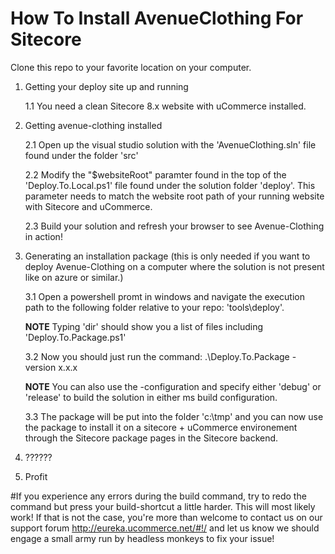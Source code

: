 How To Install AvenueClothing For Sitecore
===========================================
Clone this repo to your favorite location on your computer.

1. Getting your deploy site up and running

	1.1 You need a clean Sitecore 8.x website with uCommerce installed.
	
2. Getting avenue-clothing installed

	2.1 Open up the visual studio solution with the 'AvenueClothing.sln' file found under the folder 'src'

	2.2 Modify the "$websiteRoot" paramter found in the top of the 'Deploy.To.Local.ps1' file found under the solution folder 'deploy'. This parameter needs to match the website root path of your running website with Sitecore and uCommerce.

	2.3 Build your solution and refresh your browser to see Avenue-Clothing in action!

3. Generating an installation package (this is only needed if you want to deploy Avenue-Clothing on a computer where the solution is not present like on azure or similar.)

	3.1 Open a powershell promt in windows and navigate the execution path to the following folder relative to your repo: 'tools\deploy'.
	
	**NOTE** Typing 'dir' should show you a list of files including 'Deploy.To.Package.ps1'
	
	3.2 Now you should just run the command: .\Deploy.To.Package -version x.x.x 
	
	**NOTE** You can also use the -configuration and specify either 'debug' or 'release' to build the solution in either ms build configuration.
	
	3.3 The package will be put into the folder 'c:\tmp' and you can now use the package to install it on a sitecore + uCommerce environement through the  Sitecore package pages in the Sitecore backend.

4. ??????

5. Profit

#If you experience any errors during the build command, try to redo the command but press your build-shortcut a little harder. This will most likely work! If that is not the case, you're more than welcome to contact us on our support forum http://eureka.ucommerce.net/#!/ and let us know we should engage a small army run by headless monkeys to fix your issue!